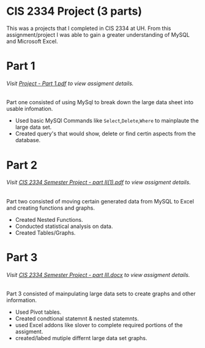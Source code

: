 # CIS 2334 Project (3 parts)
This was a projects that I completed in CIS 2334 at UH. From this assignment/project I was able to gain a greater understanding of MySQL and Microsoft Excel.
# Part 1
###### Visit [Project - Part 1.pdf](https://github.com/ebin326/CIS-Project/blob/main/Project%20Part%201/CIS%202334%20Semester%20Project%20-%20Part%201.pdf) to view assigment details.
Part one consisted of using MySql to break down the large data sheet into usable infomation. 
- Used basic MySQl Commands like `Select`,`Delete`,`Where` to mainplaute the large data set.
- Created query's that would show, delete or find certin aspects from the database.
# Part 2
###### Visit [CIS 2334 Semester Project - part II(1).pdf](https://github.com/ebin326/CIS-Project/blob/main/Project%20Part%202/CIS%202334%20Semester%20Project%20-%20part%20II(1).pdf) to view assigment details.
Part two consisted of moving certain generated data from MySQL to Excel and creating functions and graphs.
- Created Nested Functions.
- Conducted statistical analysis on data.
- Created Tables/Graphs.
# Part 3
###### Visit [CIS 2334 Semester Project - part III.docx](https://github.com/ebin326/CIS-Project/blob/main/Project%20Part%203/CIS%202334%20Semester%20Project%20-%20part%20III.docx) to view assigment details.
Part 3 consisted of mainpulating large data sets to create graphs and other information.
- Used Pivot tables.
- Created condtional statemnt & nested statemnts.
- used Excel addons like slover to complete required portions of the assigment.
- created/labed mutiple differnt large data set graphs.
